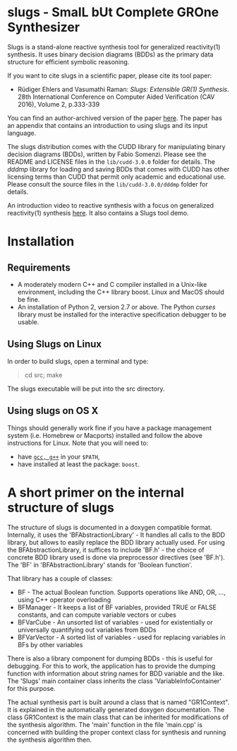slugs - SmalL bUt Complete GROne Synthesizer
============================================
Slugs is a stand-alone reactive synthesis tool for generalized reactivity(1) synthesis. It uses binary decision diagrams (BDDs) as the primary data structure for efficient symbolic reasoning. 

If you want to cite slugs in a scientific paper, please cite its tool paper:

- Rüdiger Ehlers and Vasumathi Raman: _Slugs: Extensible GR(1) Synthesis_. 28th International Conference on Computer Aided Verification (CAV 2016), Volume 2, p.333-339

You can find an author-archived version of the paper [here](https://www.ruediger-ehlers.de/papers/cav2016.pdf). The paper has an appendix that contains an introduction to using slugs and its input language.

The slugs distribution comes with the CUDD library for manipulating binary decision diagrams (BDDs), written by Fabio Somenzi. Please see the README and LICENSE files in the `lib/cudd-3.0.0` folder for details. The _dddmp_ library for loading and saving BDDs that comes with CUDD has other licensing terms than CUDD that permit only academic and educational use. Please consult the source files in the `lib/cudd-3.0.0/dddmp` folder for details.

An introduction video to reactive synthesis with a focus on generalized reactivity(1) synthesis [here](https://www.ruediger-ehlers.de/blog/introtoreactivesynthesis.html). It also contains a Slugs tool demo.


Installation
============

Requirements
------------
- A moderately modern C++ and C compiler installed in a Unix-like environment, including the C++ library boost. Linux and MacOS should be fine.
- An installation of Python 2, version 2.7 or above. The Python _curses_ library must be installed for the interactive specification debugger to be usable.

Using Slugs on Linux
-------------------
In order to build slugs, open a terminal and type:

> cd src; make

The slugs executable will be put into the src directory.

Using slugs on OS X
-------------------
Things should generally work fine if you have a package management system (i.e. Homebrew or Macports) installed and follow the above instructions for Linux.
Note that you will need to:

- have [`gcc, g++`](https://gcc.gnu.org/) in your `$PATH`,
- have installed at least the package: `boost`.

A short primer on the internal structure of slugs
=================================================

The structure of slugs is documented in a doxygen compatible format. Internally, it uses the 'BFAbstractionLibrary' - It handles all calls to the BDD library, but allows to easily replace the BDD library actually used. For using the BFAbstractionLibrary, it suffices to include 'BF.h' - the choice of concrete BDD library used is done via preprocessor directives (see 'BF.h'). The 'BF' in 'BFAbstractionLibrary' stands for 'Boolean function'.

That library has a couple of classes:

- BF - The actual Boolean function. Supports operations like AND, OR, ..., using C++ operator overloading
- BFManager - It keeps a list of BF variables, provided TRUE or FALSE constants, and can compute variable vectors or cubes
- BFVarCube - An unsorted list of variables - used for existentially or universally quantifying out variables from BDDs
- BFVarVector - A sorted list of variables - used for replacing variables in BFs by other variables

There is also a library component for dumping BDDs - this is useful for debugging. For this to work, the application has to provide the dumping function with information about string names for BDD variable and the like. The 'Slugs' main container class inherits the class 'VariableInfoContainer' for this purpose. 

The actual synthesis part is built around a class that is named "GR1Context". It is explained in the automatically generated doxygen documentation. The class GR1Context is the main class that can be inherited for modifications of the synthesis algorithm. The 'main' function in the file 'main.cpp' is concerned with building the proper context class for synthesis and running the synthesis algorithm then.


